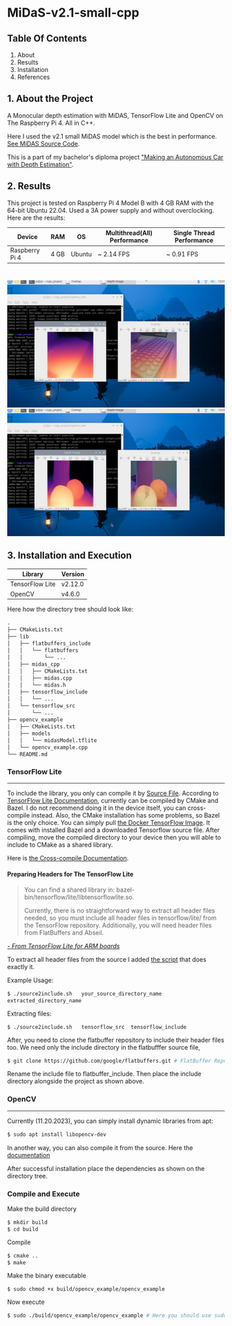 # MiDaS-v2.1-small-cpp

## Table Of Contents

1. About
2. Results
3. Installation
4. References

## 1. About the Project

 A Monocular depth estimation with MiDAS, TensorFlow Lite and OpenCV on The Raspberry Pi 4. All in C++.

Here I used the v2.1 small MiDAS model which is the best in performance. [See MiDAS Source Code](https://github.com/isl-org/MiDaS).

 This is a part of my bachelor's diploma project ["Making an Autonomous Car with Depth Estimation"]().  

## 2. Results

This project is tested on Raspberry Pi 4 Model B with 4 GB RAM with the 64-bit Ubuntu 22.04. Used a 3A power supply and without overclocking. Here are the results:

| Device         | RAM  | OS     | Multithread(All) Performance | Single Thread Performance |
| -------------- | ---- | ------ | ---------------------------- | ------------------------- |
| Raspberry Pi 4 | 4 GB | Ubuntu | ~ 2.14 FPS                   | ~ 0.91 FPS                |
#
![](media/ExampleImage.png)
![](media/ExampleImage2.png)

## 3. Installation and Execution

| Library         | Version |
| --------------- | ------- |
| TensorFlow Lite | v2.12.0 |
| OpenCV          | v4.6.0  |

Here how the directory tree should look like:

```
.
├── CMakeLists.txt
├── lib
│   ├── flatbuffers_include
│   │   └── flatbuffers
│   │       └── ...
│   ├── midas_cpp
│   │   ├── CMakeLists.txt
│   │   ├── midas.cpp
│   │   └── midas.h
│   ├── tensorflow_include
│   │   └── ...
│   └── tensorflow_src
│       └── ...
├── opencv_example
│   ├── CMakeLists.txt
│   ├── models
│   │   └── midasModel.tflite
│   └── opencv_example.cpp
└── README.md
```

### TensorFlow Lite

---
To include the library, you only can compile it by [Source File](https://github.com/tensorflow/tensorflow). According to [TensorFlow Lite Documentation](https://www.tensorflow.org/lite/guide), currently can be compiled by CMake and Bazel. I do not recommend doing it in the device itself, you can cross-compile instead. Also, the CMake installation has some problems, so Bazel is the only choice. You can simply pull [the Docker TensorFlow Image](https://hub.docker.com/r/tensorflow/tensorflow/). It comes with installed Bazel and a downloaded Tensorflow source file. After compiling, move the compiled directory to your device then you will able to include to CMake as a shared library.

Here is [the Cross-compile Documentation](https://www.tensorflow.org/lite/guide/build_cmake_arm).

#### Preparing Headers for The TensorFlow Lite

>You can find a shared library in: bazel-bin/tensorflow/lite/libtensorflowlite.so.
>
>Currently, there is no straightforward way to extract all header files needed, so you must include all header files in tensorflow/lite/ from the TensorFlow repository. Additionally, you will need header files from FlatBuffers and Abseil.

*[- From  TensorFlow Lite for ARM boards](https://www.tensorflow.org/lite/guide/build_arm)*

To extract all header files from the source I added [the script](source2include.sh) that does exactly it.

Example Usage:

```
$ ./source2include.sh   your_source_directory_name   extracted_directory_name
```

Extracting files:

```
$ ./source2include.sh   tensorflow_src  tensorflow_include 
```

After, you need to clone the flatbuffer repository to include their header files too. We need only the include directory in the flatbufffer source file, 

```bash
$ git clone https://github.com/google/flatbuffers.git # FlatBuffer Repository
```

Rename the include file to flatbuffer_include. Then place the include directory alongside the project as shown above.

### OpenCV

---

Currently (11.20.2023), you can simply install dynamic libraries from apt:

```bash
$ sudo apt install libopencv-dev
```

In another way, you can also compile it from the source. Here the [documentation](https://docs.opencv.org/4.x/d7/d9f/tutorial_linux_install.html)

After successful installation place the dependencies as shown on the directory tree.

### Compile and Execute

Make the build directory

```
$ mkdir build
$ cd build
```

Compile 

```
$ cmake ..
$ make
```

 Make the binary executable

```
$ sudo chmod +x build/opencv_example/opencv_example
```

Now execute

```bash
$ sudo ./build/opencv_example/opencv_example # Here you should use sudo to able to access the camera.
```

